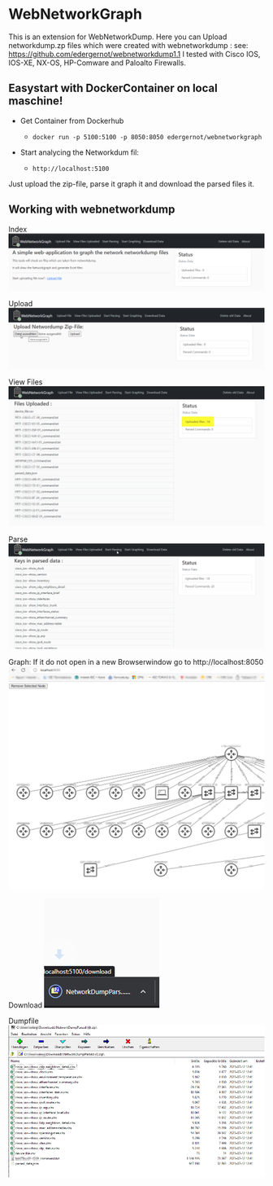 # WebNetworkGraph
This is an extension for WebNetworkDump.
Here you can Upload networkdump.zp files which were created with webnetworkdump : see: https://github.com/edergernot/webnetworkdump1.1 
I tested with Cisco IOS, IOS-XE, NX-OS, HP-Comware and Paloalto Firewalls.
## Easystart with DockerContainer on local maschine!

- Get Container from Dockerhub
  - ```docker run -p 5100:5100 -p 8050:8050 edergernot/webnetworkgraph```

- Start analycing the Networkdum fil: 
  - ```http://localhost:5100```

Just upload the zip-file, parse it graph it and download the parsed files it.


## Working with webnetworkdump

Index
![Index](images/Index.png)

Upload
![Upload](images/Upload.png)

View Files
![View Files](images/ViewFiles.png)

Parse
![Device View](images/Parse.png)

Graph: If it do not open in a new Browserwindow go to http://localhost:8050
![Graph](images/Graph.png)

Download
![Download](images/download.png)

Dumpfile
![Dumpfile](images/Filecontext.png)